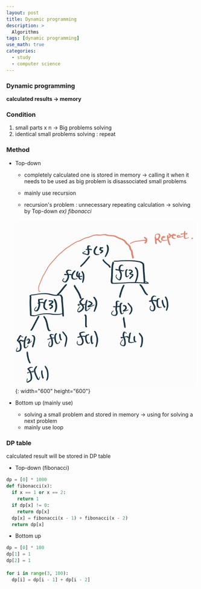 ```yaml
---
layout: post
title: Dynamic programming
description: >
  Algorithms
tags: [dynamic programming]
use_math: true
categories:
  - study
  - computer science
---
```

### Dynamic programming
**calculated results → memory**

### Condition
1. small parts x n → Big problems solving
2. identical small problems solving : repeat

### Method
* Top-down
  * completely calculated one is stored in memory → calling it when it needs to be used as big problem is disassociated small problems

  * mainly use recursion

  * recursion's problem : unnecessary repeating calculation → solving by Top-down
  *ex) fibonacci*

  ![그림1](https://github.com/hyun-jin891/hyun-jin891.github.io/blob/master/assets/img/14.png?raw=true){: width="600" height="600"}

* Bottom up (mainly use)
  * solving a small problem and stored in memory → using for solving a next problem
  * mainly use loop

### DP table
calculated result will be stored in DP table

* Top-down (fibonacci)
~~~python
dp = [0] * 1000
def fibonacci(x):
  if x == 1 or x == 2:
    return 1
  if dp[x] != 0:
    return dp[x]
  dp[x] = fibonacci(x - 1) + fibonacci(x - 2)
  return dp[x]
~~~

* Bottom up
~~~python
dp = [0] * 100
dp[1] = 1
dp[2] = 1

for i in range(3, 100):
  dp[i] = dp[i - 1] + dp[i - 2]
~~~
